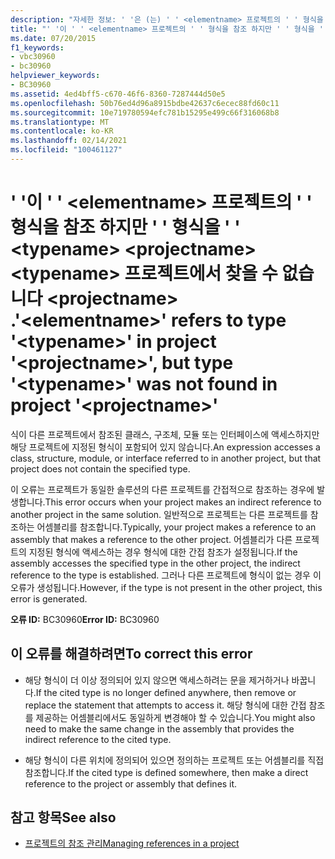 ```yaml
---
description: "자세한 정보: ' '은 (는) ' ' <elementname> 프로젝트의 ' ' 형식을 참조 하지만 ' ' 형식을 ' ' <typename> <projectname> <typename> 프로젝트에서 찾을 수 없습니다 <projectname> ."
title: "' '이 ' ' <elementname> 프로젝트의 ' ' 형식을 참조 하지만 ' ' 형식을 ' ' <typename> <projectname> <typename> 프로젝트에서 찾을 수 없습니다 <projectname> ."
ms.date: 07/20/2015
f1_keywords:
- vbc30960
- bc30960
helpviewer_keywords:
- BC30960
ms.assetid: 4ed4bff5-c670-46f6-8360-7287444d50e5
ms.openlocfilehash: 50b76ed4d96a8915bdbe42637c6ecec88fd60c11
ms.sourcegitcommit: 10e719780594efc781b15295e499c66f316068b8
ms.translationtype: MT
ms.contentlocale: ko-KR
ms.lasthandoff: 02/14/2021
ms.locfileid: "100461127"
---
```

# <a name="elementname-refers-to-type-typename-in-project-projectname-but-type-typename-was-not-found-in-project-projectname"></a><span data-ttu-id="f8443-103">' '이 ' ' \<elementname> 프로젝트의 ' ' 형식을 참조 하지만 ' ' 형식을 ' ' \<typename> \<projectname> \<typename> 프로젝트에서 찾을 수 없습니다 \<projectname> .</span><span class="sxs-lookup"><span data-stu-id="f8443-103">'\<elementname>' refers to type '\<typename>' in project '\<projectname>', but type '\<typename>' was not found in project '\<projectname>'</span></span>

<span data-ttu-id="f8443-104">식이 다른 프로젝트에서 참조된 클래스, 구조체, 모듈 또는 인터페이스에 액세스하지만 해당 프로젝트에 지정된 형식이 포함되어 있지 않습니다.</span><span class="sxs-lookup"><span data-stu-id="f8443-104">An expression accesses a class, structure, module, or interface referred to in another project, but that project does not contain the specified type.</span></span>  
  
 <span data-ttu-id="f8443-105">이 오류는 프로젝트가 동일한 솔루션의 다른 프로젝트를 간접적으로 참조하는 경우에 발생합니다.</span><span class="sxs-lookup"><span data-stu-id="f8443-105">This error occurs when your project makes an indirect reference to another project in the same solution.</span></span> <span data-ttu-id="f8443-106">일반적으로 프로젝트는 다른 프로젝트를 참조하는 어셈블리를 참조합니다.</span><span class="sxs-lookup"><span data-stu-id="f8443-106">Typically, your project makes a reference to an assembly that makes a reference to the other project.</span></span> <span data-ttu-id="f8443-107">어셈블리가 다른 프로젝트의 지정된 형식에 액세스하는 경우 형식에 대한 간접 참조가 설정됩니다.</span><span class="sxs-lookup"><span data-stu-id="f8443-107">If the assembly accesses the specified type in the other project, the indirect reference to the type is established.</span></span> <span data-ttu-id="f8443-108">그러나 다른 프로젝트에 형식이 없는 경우 이 오류가 생성됩니다.</span><span class="sxs-lookup"><span data-stu-id="f8443-108">However, if the type is not present in the other project, this error is generated.</span></span>  
  
 <span data-ttu-id="f8443-109">**오류 ID:** BC30960</span><span class="sxs-lookup"><span data-stu-id="f8443-109">**Error ID:** BC30960</span></span>  
  
## <a name="to-correct-this-error"></a><span data-ttu-id="f8443-110">이 오류를 해결하려면</span><span class="sxs-lookup"><span data-stu-id="f8443-110">To correct this error</span></span>  
  
- <span data-ttu-id="f8443-111">해당 형식이 더 이상 정의되어 있지 않으면 액세스하려는 문을 제거하거나 바꿉니다.</span><span class="sxs-lookup"><span data-stu-id="f8443-111">If the cited type is no longer defined anywhere, then remove or replace the statement that attempts to access it.</span></span> <span data-ttu-id="f8443-112">해당 형식에 대한 간접 참조를 제공하는 어셈블리에서도 동일하게 변경해야 할 수 있습니다.</span><span class="sxs-lookup"><span data-stu-id="f8443-112">You might also need to make the same change in the assembly that provides the indirect reference to the cited type.</span></span>  
  
- <span data-ttu-id="f8443-113">해당 형식이 다른 위치에 정의되어 있으면 정의하는 프로젝트 또는 어셈블리를 직접 참조합니다.</span><span class="sxs-lookup"><span data-stu-id="f8443-113">If the cited type is defined somewhere, then make a direct reference to the project or assembly that defines it.</span></span>  
  
## <a name="see-also"></a><span data-ttu-id="f8443-114">참고 항목</span><span class="sxs-lookup"><span data-stu-id="f8443-114">See also</span></span>

- [<span data-ttu-id="f8443-115">프로젝트의 참조 관리</span><span class="sxs-lookup"><span data-stu-id="f8443-115">Managing references in a project</span></span>](/visualstudio/ide/managing-references-in-a-project)
